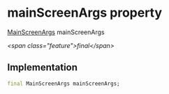 


# mainScreenArgs property







[MainScreenArgs](../../models_mainscreen_navigation_args/MainScreenArgs-class.md) mainScreenArgs
  
_\<span class="feature"\>final\</span\>_






## Implementation

```dart
final MainScreenArgs mainScreenArgs;
```







